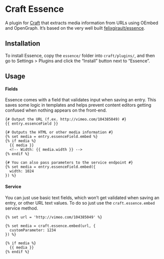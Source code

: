 # Craft Essence

A plugin for [Craft](http://craftcms.com) that extracts media information from URLs using OEmbed and OpenGraph. It’s based on the very well built [felixgirault/essence](https://github.com/felixgirault/essence).

## Installation

To install Essence, copy the `essence/` folder into `craft/plugins/`, and then go to Settings > Plugins and click the “Install” button next to “Essence”.

## Usage

#### Fields

Essence comes with a field that validates input when saving an entry. This saves some logic in templates and helps prevent content editors getting confused when nothing appears on the front-end.

```jinja
{# Output the URL (f.ex. http://vimeo.com/104385049) #}
{{ entry.essenceField }}

{# Outputs the HTML or other media information #}
{% set media = entry.essenceField.embed %}
{% if media %}
  {{ media }}
  <!-- Width: {{ media.width }} -->
{% endif %}

{# You can also pass parameters to the service endpoint #}
{% set media = entry.essenceField.embed({
  width: 1024
}) %}
```

#### Service

You can just use basic text fields, which won’t get validated when saving an entry, or other URL text values. To do so just use the `craft.essence.embed` service method.

```jinja
{% set url = 'http://vimeo.com/104385049' %}

{% set media = craft.essence.embed(url, {
  customParameter: 1234
}) %}

{% if media %}
  {{ media }}
{% endif %}
```
